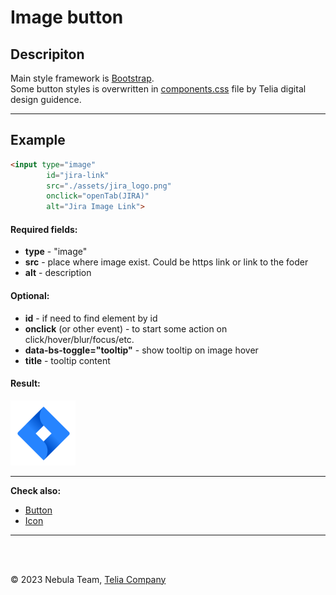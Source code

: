 # Image button

## Descripiton
Main style framework is [Bootstrap](https://getbootstrap.com/docs/5.2).  
Some button styles is overwritten in [components.css](./../src/styles/components.css) file by Telia digital design guidence.

---

## Example

```html
<input type="image"
        id="jira-link"
        src="./assets/jira_logo.png"
        onclick="openTab(JIRA)"
        alt="Jira Image Link">
```

#### Required fields:
* **type** - "image"
* **src** - place where image exist. Could be https link or link to the foder
* **alt** - description    

#### Optional:
* **id** - if need to find element by id
* **onclick** (or other event) - to start some action on click/hover/blur/focus/etc.
* **data-bs-toggle="tooltip"** - show tooltip on image hover
* **title** - tooltip content

#### Result:
<img src="./assets/image-button.PNG" alt="Jira image button">

---

**Check also:**
* [Button](button.md)
* [Icon](icon.md)

---

<br>
<br>

&copy; 2023 Nebula Team, [Telia Company](https://telia.se)
